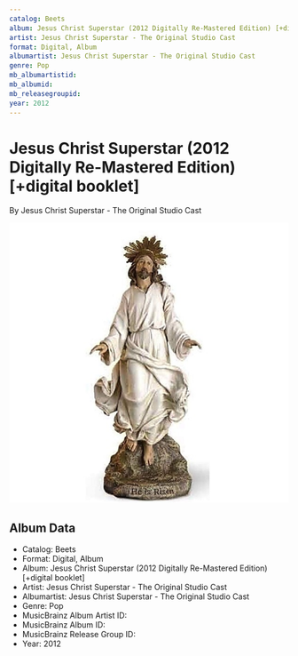 ```yaml
---
catalog: Beets
album: Jesus Christ Superstar (2012 Digitally Re-Mastered Edition) [+digital booklet]
artist: Jesus Christ Superstar - The Original Studio Cast
format: Digital, Album
albumartist: Jesus Christ Superstar - The Original Studio Cast
genre: Pop
mb_albumartistid: 
mb_albumid: 
mb_releasegroupid: 
year: 2012
---
```


# Jesus Christ Superstar (2012 Digitally Re-Mastered Edition) [+digital booklet]

By Jesus Christ Superstar - The Original Studio Cast

![](../../assets/beetscovers/Jesus_Christ_Superstar_-_The_Original_Studio_Cast-Jesus_Christ_Superstar_2012_Digitally_Re-Mastered_Edition_[+digital_booklet].jpg)

## Album Data

- Catalog: Beets
- Format: Digital, Album
- Album: Jesus Christ Superstar (2012 Digitally Re-Mastered Edition) [+digital booklet]
- Artist: Jesus Christ Superstar - The Original Studio Cast
- Albumartist: Jesus Christ Superstar - The Original Studio Cast
- Genre: Pop
- MusicBrainz Album Artist ID: 
- MusicBrainz Album ID: 
- MusicBrainz Release Group ID: 
- Year: 2012

